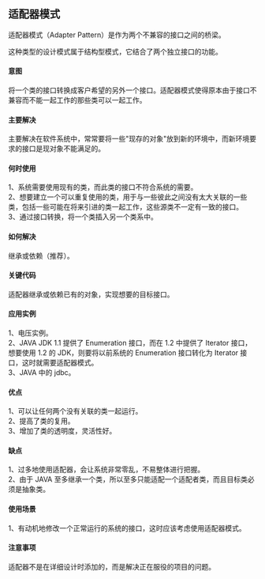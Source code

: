 ## 适配器模式
适配器模式（Adapter Pattern）是作为两个不兼容的接口之间的桥梁。

这种类型的设计模式属于结构型模式，它结合了两个独立接口的功能。

#### 意图
将一个类的接口转换成客户希望的另外一个接口。适配器模式使得原本由于接口不兼容而不能一起工作的那些类可以一起工作。

#### 主要解决
主要解决在软件系统中，常常要将一些"现存的对象"放到新的环境中，而新环境要求的接口是现对象不能满足的。

#### 何时使用
1、系统需要使用现有的类，而此类的接口不符合系统的需要。<br>
2、想要建立一个可以重复使用的类，用于与一些彼此之间没有太大关联的一些类，包括一些可能在将来引进的类一起工作，这些源类不一定有一致的接口。<br>
3、通过接口转换，将一个类插入另一个类系中。

#### 如何解决
继承或依赖（推荐）。

#### 关键代码
适配器继承或依赖已有的对象，实现想要的目标接口。

#### 应用实例
1、电压实例。<br>
2、JAVA JDK 1.1 提供了 Enumeration 接口，而在 1.2 中提供了 Iterator 接口，想要使用 1.2 的 JDK，则要将以前系统的 Enumeration 接口转化为 Iterator 接口，这时就需要适配器模式。<br>
3、JAVA 中的 jdbc。

#### 优点
1、可以让任何两个没有关联的类一起运行。<br>
2、提高了类的复用。<br>
3、增加了类的透明度，灵活性好。

#### 缺点
1、过多地使用适配器，会让系统非常零乱，不易整体进行把握。<br>
2、由于 JAVA 至多继承一个类，所以至多只能适配一个适配者类，而且目标类必须是抽象类。

#### 使用场景
1、有动机地修改一个正常运行的系统的接口，这时应该考虑使用适配器模式。

#### 注意事项
适配器不是在详细设计时添加的，而是解决正在服役的项目的问题。
